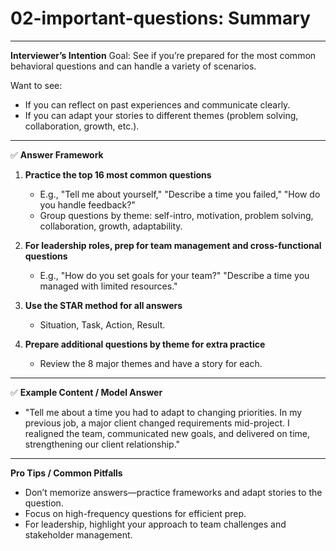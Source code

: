 # 02-important-questions: Summary

---

**Interviewer’s Intention**
Goal: See if you’re prepared for the most common behavioral questions and can handle a variety of scenarios.

Want to see:

- If you can reflect on past experiences and communicate clearly.
- If you can adapt your stories to different themes (problem solving, collaboration, growth, etc.).

---

✅ **Answer Framework**

1. **Practice the top 16 most common questions**

   - E.g., "Tell me about yourself," "Describe a time you failed," "How do you handle feedback?"
   - Group questions by theme: self-intro, motivation, problem solving, collaboration, growth, adaptability.

2. **For leadership roles, prep for team management and cross-functional questions**

   - E.g., "How do you set goals for your team?" "Describe a time you managed with limited resources."

3. **Use the STAR method for all answers**

   - Situation, Task, Action, Result.

4. **Prepare additional questions by theme for extra practice**
   - Review the 8 major themes and have a story for each.

---

✅ **Example Content / Model Answer**

- "Tell me about a time you had to adapt to changing priorities. In my previous job, a major client changed requirements mid-project. I realigned the team, communicated new goals, and delivered on time, strengthening our client relationship."

---

**Pro Tips / Common Pitfalls**

- Don’t memorize answers—practice frameworks and adapt stories to the question.
- Focus on high-frequency questions for efficient prep.
- For leadership, highlight your approach to team challenges and stakeholder management.
